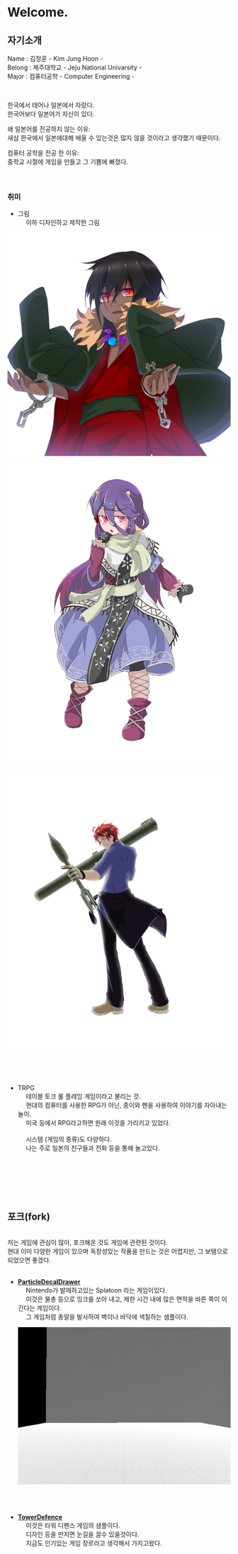 # Welcome.

## 자기소개
 Name : 김정훈 - Kim Jung Hoon -<br>
 Belong : 제주대학교 - Jeju National Univarsity -<br>
 Major : 컴퓨터공학 - Computer Engineering -<br>

<br>

한국에서 태어나 일본에서 자랐다.<br>
한국어보다 일본어가 자신이 있다.<br>

왜 일본어를 전공하지 않는 이유: <br>
새삼 한국에서 일본에대해 배울 수 있는것은 많지 않을 것이라고 생각했기 때문이다.<br>

컴퓨터 공학을 전공 한 이유:<br>
 중학교 시절에 게임을 만들고 그 기쁨에 빠졌다.
<br>
<br>
<br>

### 취미
* 그림 <br>
   &emsp; 이하 디자인하고 제작한 그림
<p><img src="/images/shiki_icon.png" alt="picture_1" /></p> 
<p><img src="/images/kyo.png" alt="picture_2" ></p> 
<p><img src="/images/taiga_Color.png" alt="picture_3" /></p> 

<br>
<br>
<br>

* TRPG <br>
 &emsp; 테이블 토크 롤 플레잉 게임이라고 불리는 것.  
 &emsp; 현대의 컴퓨터를 사용한 RPG가 아닌, 종이와 펜을 사용하여 이야기를 자아내는 놀이.  
 &emsp; 미국 등에서 RPG라고하면 원래 이것을 가리키고 있었다. <br><br> 
 &emsp; 시스템 (게임의 종류)도 다양하다.  
 &emsp; 나는 주로 일본의 친구들과 전화 등을 통해 놀고있다.

<br>
<br>
<br>
<br>
<br>

## 포크(fork)

<br>
저는 게임에 관심이 많아, 포크해온 것도 게임에 관련된 것이다.<br>
현대 이미 다양한 게임이 있으며 독창성있는 작품을 만드는 것은 어렵지만, 그 보탬으로 되었으면 좋겠다.

<br>
<br>

 * <b>[ParticleDecalDrawer](https://github.com/44Chick/ParticleDecalDrawer) </b><br>
    &emsp; Nintendo가 발매하고있는 Splatoon 라는 게임이있다.  
    &emsp; 이것은 물총 등으로 잉크를 쏘아 내고, 제한 시간 내에 많은 면적을 바른 쪽이 이긴다는 게임이다.  
   &emsp;  그 게임처럼 총알을 발사하여 벽이나 바닥에 색칠하는 샘플이다.

   <p><img src="/images/paintdraw.gif" alt="picture_3" /></p> 

<br>
<br>

* <b>[TowerDefence](https://github.com/44Chick/TowerDefense)</b> <br>
    &emsp; 이것은 타워 디펜스 게임의 샘플이다.<br>
    &emsp; 디자인 등을 만지면 눈길을 끌수 있을것이다.<br>
    &emsp; 지금도 인기있는 게임 장르라고 생각해서 가지고왔다.<br>